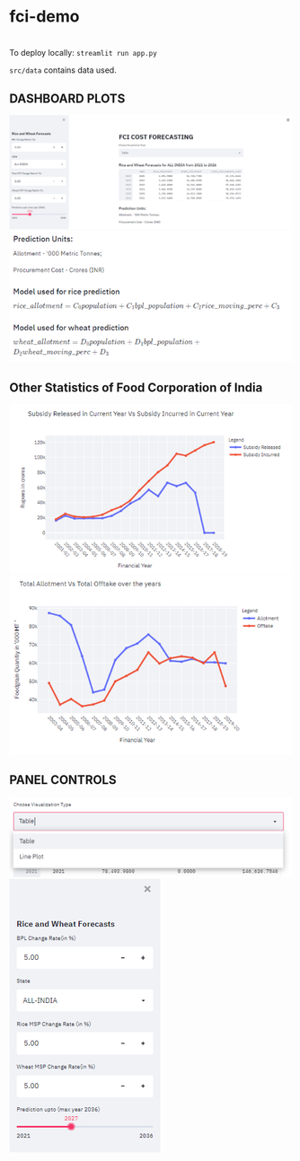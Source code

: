 # fci-demo
#
To deploy locally:
	`streamlit run app.py`

`src/data` contains data used.

## DASHBOARD PLOTS
![alt text](output/img1.PNG)
![alt text](output/img2.PNG)

## Other Statistics of Food Corporation of India
![alt text](output/img3.PNG)
![alt text](output/img4.PNG)

## PANEL CONTROLS
![alt text](output/img5.PNG)
![alt text](output/img6.PNG)

